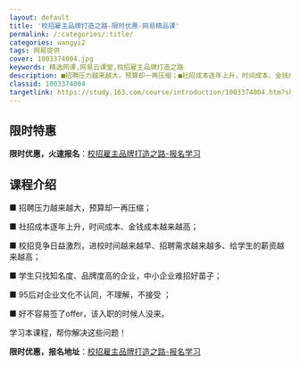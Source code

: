 ```yaml
---
layout: default
title: '校招雇主品牌打造之路-限时优惠-网易精品课'
permalink: /:categories/:title/
categories: wangyi2
tags: 网易提供
cover: 1003374004.jpg
keywords: 精选网课,网易云课堂,校招雇主品牌打造之路
description: ■招聘压力越来越大，预算却一再压缩；■社招成本逐年上升，时间成本、金钱成本越来越高；■校招竞争日益激烈，进校时间越来越早
classid: 1003374004
targetlink: https://study.163.com/course/introduction/1003374004.htm?share=1&shareId=1025206652&utm_campaign=share&utm_medium=iphoneShare&utm_source=&utm_u=1025206652
---
```


## 限时特惠

**限时优惠，火速报名**：[校招雇主品牌打造之路-报名学习](https://study.163.com/course/introduction/1003374004.htm?share=1&shareId=1025206652&utm_campaign=share&utm_medium=iphoneShare&utm_source=&utm_u=1025206652)

## 课程介绍

■ 招聘压力越来越大，预算却一再压缩；

■ 社招成本逐年上升，时间成本、金钱成本越来越高；

■ 校招竞争日益激烈，进校时间越来越早、招聘需求越来越多、给学生的薪资越来越高；

■ 学生只找知名度、品牌度高的企业，中小企业难招好苗子；

■ 95后对企业文化不认同，不理解，不接受 ；

■ 好不容易签了offer，该入职的时候人没来。

学习本课程，帮你解决这些问题！

**限时优惠，报名地址**：[校招雇主品牌打造之路-报名学习](https://study.163.com/course/introduction/1003374004.htm?share=1&shareId=1025206652&utm_campaign=share&utm_medium=iphoneShare&utm_source=&utm_u=1025206652)

